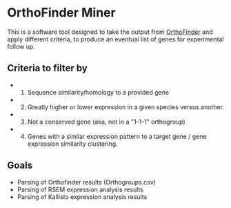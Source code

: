 # OrthoFinder Miner

This is a software tool designed to take the output from [OrthoFinder](https://github.com/davidemms/OrthoFinder) and apply different criteria, to produce an eventual list of genes for experimental follow up.

## Criteria to filter by

* 1. Sequence similarity/homology to a provided gene
* 2. Greatly higher or lower expression in a given species versus another.
* 3. Not a conserved gene (aka, not in a "1-1-1" orthogroup)
* 4. Genes with a similar expression pattern to a target gene / gene expression similarity clustering.

## Goals
* Parsing of Orthofinder results (Orthogroups.csv)
* Parsing of RSEM expression analysis results
* Parsing of Kallisto expression analysis results
